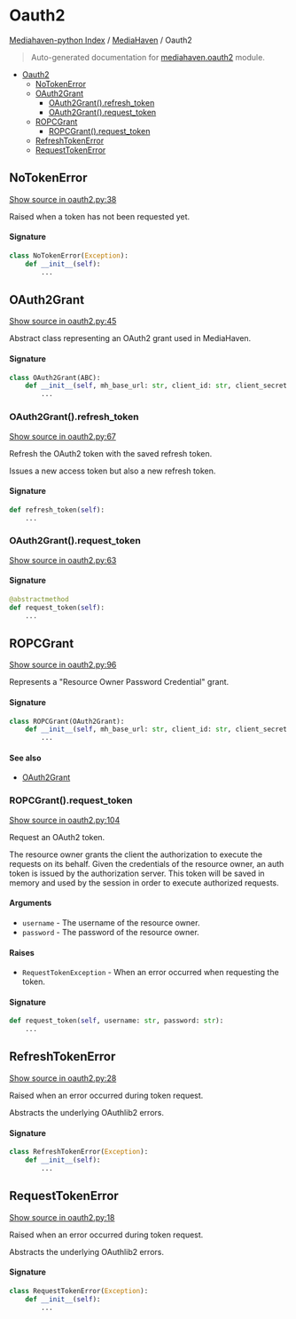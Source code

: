 # Oauth2

[Mediahaven-python Index](../../README.md#mediahaven-python-index) /
[MediaHaven](./index.md#mediahaven) /
Oauth2

> Auto-generated documentation for [mediahaven.oauth2](../../mediahaven/oauth2.py) module.

- [Oauth2](#oauth2)
  - [NoTokenError](#notokenerror)
  - [OAuth2Grant](#oauth2grant)
    - [OAuth2Grant().refresh_token](#oauth2grant()refresh_token)
    - [OAuth2Grant().request_token](#oauth2grant()request_token)
  - [ROPCGrant](#ropcgrant)
    - [ROPCGrant().request_token](#ropcgrant()request_token)
  - [RefreshTokenError](#refreshtokenerror)
  - [RequestTokenError](#requesttokenerror)

## NoTokenError

[Show source in oauth2.py:38](../../mediahaven/oauth2.py#L38)

Raised when a token has not been requested yet.

#### Signature

```python
class NoTokenError(Exception):
    def __init__(self):
        ...
```



## OAuth2Grant

[Show source in oauth2.py:45](../../mediahaven/oauth2.py#L45)

Abstract class representing an OAuth2 grant used in MediaHaven.

#### Signature

```python
class OAuth2Grant(ABC):
    def __init__(self, mh_base_url: str, client_id: str, client_secret: str):
        ...
```

### OAuth2Grant().refresh_token

[Show source in oauth2.py:67](../../mediahaven/oauth2.py#L67)

Refresh the OAuth2 token with the saved refresh token.

Issues a new access token but also a new refresh token.

#### Signature

```python
def refresh_token(self):
    ...
```

### OAuth2Grant().request_token

[Show source in oauth2.py:63](../../mediahaven/oauth2.py#L63)

#### Signature

```python
@abstractmethod
def request_token(self):
    ...
```



## ROPCGrant

[Show source in oauth2.py:96](../../mediahaven/oauth2.py#L96)

Represents a "Resource Owner Password Credential" grant.

#### Signature

```python
class ROPCGrant(OAuth2Grant):
    def __init__(self, mh_base_url: str, client_id: str, client_secret: str):
        ...
```

#### See also

- [OAuth2Grant](#oauth2grant)

### ROPCGrant().request_token

[Show source in oauth2.py:104](../../mediahaven/oauth2.py#L104)

Request an OAuth2 token.

The resource owner grants the client the authorization to execute the
requests on its behalf. Given the credentials of the resource owner, an auth
token is issued by the authorization server. This token will be saved in memory
and used by the session in order to execute authorized requests.

#### Arguments

- `username` - The username of the resource owner.
- `password` - The password of the resource owner.

#### Raises

- `RequestTokenException` - When an error occurred when requesting the token.

#### Signature

```python
def request_token(self, username: str, password: str):
    ...
```



## RefreshTokenError

[Show source in oauth2.py:28](../../mediahaven/oauth2.py#L28)

Raised when an error occurred during token request.

Abstracts the underlying OAuthlib2 errors.

#### Signature

```python
class RefreshTokenError(Exception):
    def __init__(self):
        ...
```



## RequestTokenError

[Show source in oauth2.py:18](../../mediahaven/oauth2.py#L18)

Raised when an error occurred during token request.

Abstracts the underlying OAuthlib2 errors.

#### Signature

```python
class RequestTokenError(Exception):
    def __init__(self):
        ...
```